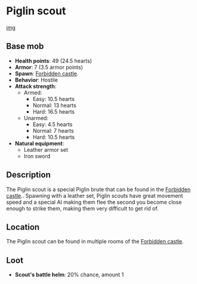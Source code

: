 ﻿# Piglin scout
[img](https://static.miraheze.org/stardustlabswiki/3/3b/Piglin_scout.png)
## Base mob
- **Health points**: 49 (24.5 hearts)
- **Armor**: 7 (3.5 armor points)
- **Spawn**: [Forbidden castle](https://officiallysp.net/pokeywiki/Nether_Structures/forbiddencastle.html).
- **Behavior**: Hostile
- **Attack strength**:
  - Armed:
    - Easy: 10.5 hearts
    - Normal: 13 hearts
    - Hard: 16.5 hearts
  - Unarmed:
    - Easy: 4.5 hearts
    - Normal: 7 hearts
    - Hard: 10.5 hearts
- **Natural equipment**:
  - Leather armor set
  - Iron sword

## Description
The Piglin scout is a special Piglin brute that can be found in the [Forbidden castle](https://officiallysp.net/pokeywiki/Nether_Structures/forbiddencastle.html).. Spawning with a leather set, Piglin scouts have great movement speed and a special AI making them flee the second you become close enough to strike them, making them very difficult to get rid of.

## Location
The Piglin scout can be found in multiple rooms of the [Forbidden castle](https://officiallysp.net/pokeywiki/Nether_Structures/forbiddencastle.html).

## Loot
- **Scout's battle helm**: 20% chance, amount 1
